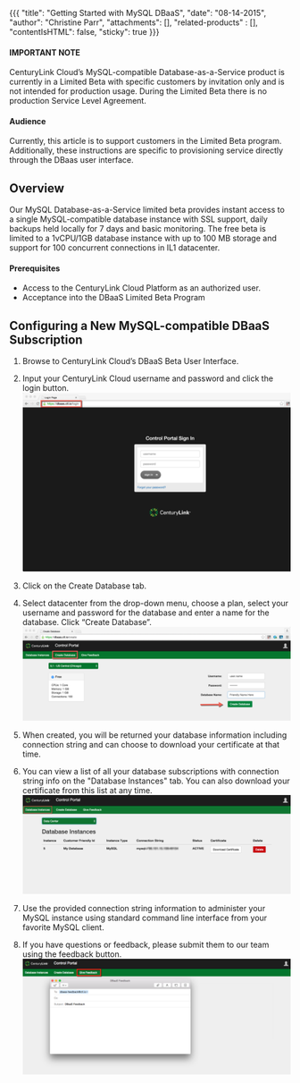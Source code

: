{{{
  "title": "Getting Started with MySQL DBaaS",
  "date": "08-14-2015",
  "author": "Christine Parr",
  "attachments": [],
  "related-products" : [],
  "contentIsHTML": false,
  "sticky": true
}}}

#### IMPORTANT NOTE

CenturyLink Cloud’s MySQL-compatible Database-as-a-Service product is currently in a Limited Beta with specific customers by invitation only and is not intended for production usage.
During the Limited Beta there is no production Service Level Agreement.

#### Audience

Currently, this article is to support customers in the Limited Beta program.  Additionally, these instructions are specific to provisioning service directly through the DBaas user interface.  

## Overview

Our MySQL Database-as-a-Service limited beta provides instant access to a single MySQL-compatible database instance with SSL support, daily backups held locally for 7 days and basic monitoring.  The free beta is limited to a 1vCPU/1GB database instance with up to 100 MB storage and support for 100 concurrent connections in IL1 datacenter.

#### Prerequisites

- Access to the CenturyLink Cloud Platform as an authorized user.
- Acceptance into the DBaaS Limited Beta Program

## Configuring a New MySQL-compatible DBaaS Subscription

1.	Browse to CenturyLink Cloud’s DBaaS Beta User Interface.

2.  Input your CenturyLink Cloud username and password and click the login button. ![Login](../images/dbaas-login-beta.png)

3.  Click on the Create Database tab.

4.	Select datacenter from the drop-down menu, choose a plan, select your username and password for the database and enter a name for the database.  Click “Create Database”.  ![CreateDB](../images/dbaas-createdb-beta.png)

5.  When created, you will be returned your database information including connection string and can choose to download your certificate at that time.

6.  You can view a list of all your database subscriptions with connection string info on the "Database Instances" tab.  You can also download your certificate from this list at any time.  ![ListDB](../images/dbaas-dblist-beta.png)

7.  Use the provided connection string information to administer your MySQL instance using standard command line interface from your favorite MySQL client.

8.  If you have questions or feedback, please submit them to our team using the feedback button. ![Feedback](../images/dbaas-feedback-beta.png)
